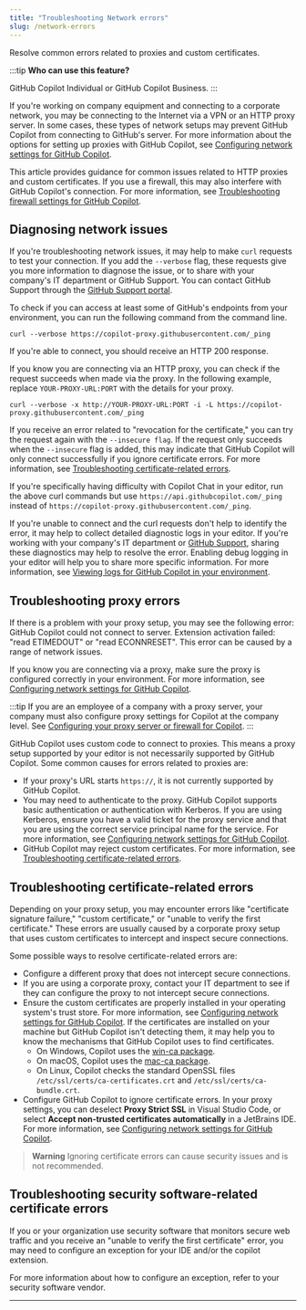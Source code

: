 ```yaml
---
title: "Troubleshooting Network errors"
slug: /network-errors
---
```


Resolve common errors related to proxies and custom certificates.

:::tip
**Who can use this feature?**

GitHub Copilot Individual or GitHub Copilot Business.
:::

If you're working on company equipment and connecting to a corporate network, you may be connecting to the Internet via a VPN or an HTTP proxy server. In some cases, these types of network setups may prevent GitHub Copilot from connecting to GitHub's server. For more information about the options for setting up proxies with GitHub Copilot, see [Configuring network settings for GitHub Copilot](https://docs.github.com/en/copilot/configuring-github-copilot/configuring-network-settings-for-github-copilot).

This article provides guidance for common issues related to HTTP proxies and custom certificates. If you use a firewall, this may also interfere with GitHub Copilot's connection. For more information, see [Troubleshooting firewall settings for GitHub Copilot](https://docs.github.com/en/copilot/troubleshooting-github-copilot/troubleshooting-firewall-settings-for-github-copilot).

## Diagnosing network issues

If you're troubleshooting network issues, it may help to make `curl` requests to test your connection. If you add the `--verbose` flag, these requests give you more information to diagnose the issue, or to share with your company's IT department or GitHub Support. You can contact GitHub Support through the [GitHub Support portal](https://support.github.com/).

To check if you can access at least some of GitHub's endpoints from your environment, you can run the following command from the command line.

```Shell
curl --verbose https://copilot-proxy.githubusercontent.com/_ping
```

If you're able to connect, you should receive an HTTP 200 response.

If you know you are connecting via an HTTP proxy, you can check if the request succeeds when made via the proxy. In the following example, replace `YOUR-PROXY-URL:PORT` with the details for your proxy.

```Shell
curl --verbose -x http://YOUR-PROXY-URL:PORT -i -L https://copilot-proxy.githubusercontent.com/_ping
```

If you receive an error related to "revocation for the certificate," you can try the request again with the `--insecure flag`. If the request only succeeds when the `--insecure` flag is added, this may indicate that GitHub Copilot will only connect successfully if you ignore certificate errors. For more information, see [Troubleshooting certificate-related errors](https://docs.github.com/en/copilot/troubleshooting-github-copilot/troubleshooting-network-errors-for-github-copilot#troubleshooting-certificate-related-errors).

If you're specifically having difficulty with Copilot Chat in your editor, run the above curl commands but use `https://api.githubcopilot.com/_ping` instead of `https://copilot-proxy.githubusercontent.com/_ping`.

If you're unable to connect and the curl requests don't help to identify the error, it may help to collect detailed diagnostic logs in your editor. If you're working with your company's IT department or [GitHub Support](https://support.github.com/), sharing these diagnostics may help to resolve the error. Enabling debug logging in your editor will help you to share more specific information. For more information, see [Viewing logs for GitHub Copilot in your environment](https://docs.github.com/en/copilot/troubleshooting-github-copilot/viewing-logs-for-github-copilot-in-your-environment).

## Troubleshooting proxy errors

If there is a problem with your proxy setup, you may see the following error: GitHub Copilot could not connect to server. Extension activation failed: "read ETIMEDOUT" or "read ECONNRESET". This error can be caused by a range of network issues.

If you know you are connecting via a proxy, make sure the proxy is configured correctly in your environment. For more information, see [Configuring network settings for GitHub Copilot](https://docs.github.com/en/copilot/configuring-github-copilot/configuring-network-settings-for-github-copilot#configuring-proxy-settings-for-github-copilot).

:::tip
If you are an employee of a company with a proxy server, your company must also configure proxy settings for Copilot at the company level. See [Configuring your proxy server or firewall for Copilot](https://docs.github.com/en/copilot/managing-copilot/managing-github-copilot-in-your-organization/configuring-your-proxy-server-or-firewall-for-copilot).
:::

GitHub Copilot uses custom code to connect to proxies. This means a proxy setup supported by your editor is not necessarily supported by GitHub Copilot. Some common causes for errors related to proxies are:

- If your proxy's URL starts `https://`, it is not currently supported by GitHub Copilot.
- You may need to authenticate to the proxy. GitHub Copilot supports basic authentication or authentication with Kerberos. If you are using Kerberos, ensure you have a valid ticket for the proxy service and that you are using the correct service principal name for the service. For more information, see [Configuring network settings for GitHub Copilot](https://docs.github.com/en/copilot/configuring-github-copilot/configuring-network-settings-for-github-copilot#authentication-with-kerberos).
- GitHub Copilot may reject custom certificates. For more information, see [Troubleshooting certificate-related errors](https://docs.github.com/en/copilot/troubleshooting-github-copilot/troubleshooting-network-errors-for-github-copilot#troubleshooting-certificate-related-errors).

## Troubleshooting certificate-related errors

Depending on your proxy setup, you may encounter errors like "certificate signature failure," "custom certificate," or "unable to verify the first certificate." These errors are usually caused by a corporate proxy setup that uses custom certificates to intercept and inspect secure connections.

Some possible ways to resolve certificate-related errors are:

- Configure a different proxy that does not intercept secure connections.
- If you are using a corporate proxy, contact your IT department to see if they can configure the proxy to not intercept secure connections.
- Ensure the custom certificates are properly installed in your operating system's trust store. For more information, see [Configuring network settings for GitHub Copilot](https://docs.github.com/en/copilot/configuring-github-copilot/configuring-network-settings-for-github-copilot#allowing-github-copilot-to-use-custom-certificates). If the certificates are installed on your machine but GitHub Copilot isn't detecting them, it may help you to know the mechanisms that GitHub Copilot uses to find certificates.
  - On Windows, Copilot uses the [win-ca package](https://www.npmjs.com/package/win-ca).
  - On macOS, Copilot uses the [mac-ca package](https://www.npmjs.com/package/mac-ca).
  - On Linux, Copilot checks the standard OpenSSL files `/etc/ssl/certs/ca-certificates.crt` and `/etc/ssl/certs/ca-bundle.crt`.
- Configure GitHub Copilot to ignore certificate errors. In your proxy settings, you can deselect **Proxy Strict SSL** in Visual Studio Code, or select **Accept non-trusted certificates automatically** in a JetBrains IDE. For more information, see [Configuring network settings for GitHub Copilot](https://docs.github.com/en/copilot/configuring-github-copilot/configuring-network-settings-for-github-copilot#configuring-proxy-settings-for-github-copilot).

> **Warning**
> Ignoring certificate errors can cause security issues and is not recommended.

## Troubleshooting security software-related certificate errors

If you or your organization use security software that monitors secure web traffic and you receive an "unable to verify the first certificate" error, you may need to configure an exception for your IDE and/or the copilot extension.

For more information about how to configure an exception, refer to your security software vendor.

---
